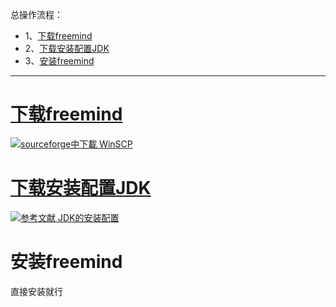 总操作流程：
- 1、[下载freemind](#freemind-01)
- 2、[下载安装配置JDK](#freemind-02)
- 3、[安装freemind](#freemind-03)

***

# <a name="freemind-01" href="#" >下载freemind</a>

[![](https://img.shields.io/badge/sourceforge中下載-freemind-red.svg "sourceforge中下載 WinSCP")](https://sourceforge.net/projects/freemind/)

# <a name="freemind-02" href="#" >下载安装配置JDK</a>

[![](https://img.shields.io/badge/参考文献-JDK的安装配置-yellow.svg "参考文献 JDK的安装配置")](https://github.com/OurNotes/CCN/blob/master/6.%E5%90%8E%E5%8F%B0/1.java/1.java%E4%B9%8B%E5%BC%80%E5%8F%91%E5%B7%A5%E5%85%B7/1.JDK/1-JDK%E4%B9%8B%E4%B8%8B%E8%BD%BD%E4%B8%8E%E9%85%8D%E7%BD%AE.md)


# 安装freemind

直接安装就行